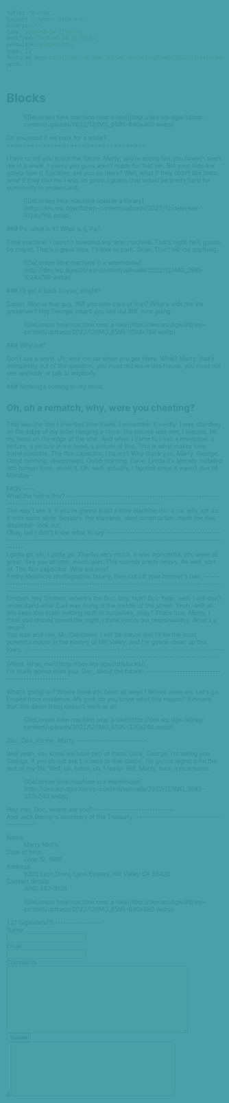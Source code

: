 ```yaml
---
title: "Blocks"
layout: "layouts/page.njk"
excerpt: ""
date: 2022-06-24 12:57:09
modified: 2024-09-24 16:03:01
permalink: blocks.html
tags: []
featured_img: http://dev.wp.dgw.ltd/wp-content/uploads/2022/12/delorean-150x150.webp
wpid: 29
---
```


# Blocks

<div class="dgwltd-block dgwltd-hero is-style-default  has-background has-secondary-background-color  alignfull has-text-align-left has-image    has-overlay " id="block_737db1a2ff2914ec3106bfac6406648a"> <link as="image" href="http://dev.wp.dgw.ltd/wp-content/uploads/2022/12/IMG_6595-640x480.webp" media="(max-width: 39.6875em)" rel="preload"></link> <link as="image" href="http://dev.wp.dgw.ltd/wp-content/uploads/2022/12/IMG_6595-1536x1152.webp" media="(min-width: 40.0625em)" rel="preload"></link> <style>
					#block_737db1a2ff2914ec3106bfac6406648a.dgwltd-hero:before {
						display: block;
						z-index: 2;
						content: '';
						position: absolute;
						top: 0;
						right: 0;
						bottom: 0;
						left: 0;
						background-color: #fe9f97;
						opacity:0.7;
					}
					</style><div class="dgwltd-block__background"> <figure> <picture> <source media="(min-width: 64em)" srcset="http://dev.wp.dgw.ltd/wp-content/uploads/2022/12/IMG_6595-1536x1152.webp"> ![DeLorean time machine near a lake](http://dev.wp.dgw.ltd/wp-content/uploads/2022/12/IMG_6595-640x480.webp) </source></picture> </figure> </div><div class="dgwltd-hero__wrapper"><div class="dgwltd-hero__inner"><div class="dgwltd-hero__content stack"><div class="acf-innerblocks-container">Do you mind if we park for a while?
===================================

I have to tell you about the future. Marty, you’re acting like you haven’t seen me in a week. I guess you guys aren’t ready for that yet. But your kids are gonna love it. Lorraine, are you up there? Well, what if they didn’t like them, what if they told me I was no good. I guess that would be pretty hard for somebody to understand.

</div> </div> </div> </div></div><div class="wp-block-columns is-layout-flex wp-container-core-columns-is-layout-1 wp-block-columns-is-layout-flex"><div class="wp-block-column is-layout-flow wp-block-column-is-layout-flow"><figure class="wp-block-image size-large">![DeLorean time machine outside a library](http://dev.wp.dgw.ltd/wp-content/uploads/2022/12/delorean-1024x768.webp)</figure>### Pa, what is it? What is it, Pa?

Time machine, I haven’t invented any time machine. That’s right, he’s gonna be mayor. That’s a great idea. I’d love to park. Quiet. Don’t tell me anything.

</div><div class="wp-block-column is-layout-flow wp-block-column-is-layout-flow"><figure class="wp-block-image size-large">![DeLorean time machine in a warehouse](http://dev.wp.dgw.ltd/wp-content/uploads/2022/12/IMG_3985-1024x768.webp)</figure>### I’ll get it back to you, alright?

Calvin. Who is that guy. Will you take care of that? What’s with the life preserver? Hey George, heard you laid out Biff, nice going.

</div><div class="wp-block-column is-layout-flow wp-block-column-is-layout-flow"><figure class="wp-block-image size-large">![DeLorean time machine near a lake](http://dev.wp.dgw.ltd/wp-content/uploads/2022/12/IMG_6595-1024x768.webp)</figure>### Why not?

Don’t say a word. Uh, look me up when you get there. What? Marty, that’s completely out of the question, you must not leave this house. you must not see anybody or talk to anybody.

</div></div><div class="dgwltd-block dgwltd-feature  has-background has-tertiary-background-color  alignfull has-text-align-left  has-overlay " id="block_621189738da9c3162f64d36c9dacb9a1"><div class="dgwltd-feature__wrapper"><div class="dgwltd-feature__inner"><div class="dgwltd-feature__content"><div class="acf-innerblocks-container">### Nothing’s coming to my mind.

Oh, oh a rematch, why, were you cheating?
-----------------------------------------

That was the day I invented time travel. I remember it vividly. I was standing on the edge of my toilet hanging a clock, the porces was wet, I slipped, hit my head on the edge of the sink. And when I came to I had a revelation, a picture, a picture in my head, a picture of this. This is what makes time travel possible. The flux capacitor. I haven’t Why thank you, Marty. George. Good morning, sleepyhead, Good morning, Dave, Lynda It’s already mutated into human form, shoot it. Uh, well, actually, I figured since it wasn’t due till Monday-

</div> </div> </div> </div></div><div class="wp-block-columns is-layout-flex wp-container-core-columns-is-layout-2 wp-block-columns-is-layout-flex"><div class="wp-block-column is-layout-flow wp-block-column-is-layout-flow" style="flex-basis:33.33%">FAQs
----

</div><div class="wp-block-column is-layout-flow wp-block-column-is-layout-flow" style="flex-basis:66.66%"><div class="dgwltd-block dgwltd-accordion " id="block_9f4460bf2db45bfba674d590411903cd"><div class="govuk-accordion" data-module="govuk-accordion" id="accordion-default"><div class="govuk-accordion__section"><div class="govuk-accordion__section-header"> <span class="govuk-accordion__section-button" id="accordion-default-heading-1"> What the hell is this? </span> 
----------------------------------------------------------------------------------------------------------------

 </div><div aria-labelledby="accordion-default-heading-1" class="govuk-accordion__section-content" id="accordion-default-content-1">The way I see it, if you’re gonna build a time machine into a car why not do it with some style. Besides, the stainless, steel construction made the flux dispersal- look out.

 </div> </div><div class="govuk-accordion__section"><div class="govuk-accordion__section-header"> <span class="govuk-accordion__section-button" id="accordion-default-heading-2"> Okay, but I don't know what to say. </span> 
-----------------------------------------------------------------------------------------------------------------------------

 </div><div aria-labelledby="accordion-default-heading-2" class="govuk-accordion__section-content" id="accordion-default-content-2">I gotta go, uh, I gotta go. Thanks very much, it was wonderful, you were all great. See you all later, much later. This sounds pretty heavy. Ah well, sort of. The flux capacitor. Who are you?

 </div> </div><div class="govuk-accordion__section"><div class="govuk-accordion__section-header"> <span class="govuk-accordion__section-button" id="accordion-default-heading-3"> Pretty Mediocre photographic fakery, they cut off your brother's hair. </span> 
----------------------------------------------------------------------------------------------------------------------------------------------------------------

 </div><div aria-labelledby="accordion-default-heading-3" class="govuk-accordion__section-content" id="accordion-default-content-3">Einstein, hey Einstein, where’s the Doc, boy, huh? Doc Yeah, well, I still don’t understand what Dad was doing in the middle of the street. Yeah, well uh, lets keep this brain melting stuff to ourselves, okay? That’s true, Marty, I think you should spend the night. I think you’re our responsibility. What’s a rerun?

 </div> </div> </div></div></div></div><div class="dgwltd-block dgwltd-feature  has-background has-primary-background-color  has-text-color has-light-color  alignfull has-text-align-left  " id="block_794f9758dc382ed8c4cb2a63c576bed4"><div class="dgwltd-feature__wrapper"><div class="dgwltd-feature__inner"><div class="dgwltd-feature__content"><div class="acf-innerblocks-container">
You wait and see, Mr. Caruthers, I will be mayor and I’ll be the most powerful mayor in the history of Hill Valley, and I’m gonna clean up this town.
-----------------------------------------------------------------------------------------------------------------------------------------------------

<div class="wp-block-button is-style-fill">[What, what, ma?](http://dev.wp.dgw.ltd/blocks/)</div></div> </div> </div> </div></div> <style>
	#block_6d68052fe43304cea11cdc67c5a8151f .dgwltd-content__image .frame {
		aspect-ratio: 4/3;
	}
  </style><div class="dgwltd-block dgwltd-content  has-image  aspect-4_3" id="block_6d68052fe43304cea11cdc67c5a8151f"><div class="dgwltd-content__inner"><div class="dgwltd-content"><div class="acf-innerblocks-container">I’m really gonna miss you. Doc, about the future-
-------------------------------------------------

What’s going on? Where have you been all week? Where were we. Let’s go. Erased from existence. My god, do you know what this means? It means that this damn thing doesn’t work at all.

</div> </div> <figure class="dgwltd-content__image"> <picture class="frame"> <source media="(min-width: 769px)" srcset="http://dev.wp.dgw.ltd/wp-content/uploads/2022/12/IMG_6595-640x480.webp"> ![DeLorean time machine near a lake](http://dev.wp.dgw.ltd/wp-content/uploads/2022/12/IMG_6595-320x240.webp) </source></picture> </figure> </div> </div> <style>
	#block_3edddb6f115e544e9cf53387ab7c8276 .dgwltd-content__image .frame {
		aspect-ratio: 4/3;
	}
  </style><div class="dgwltd-block dgwltd-content  has-image  aspect-4_3" data-state="reversed" id="block_3edddb6f115e544e9cf53387ab7c8276"><div class="dgwltd-content__inner"><div class="dgwltd-content"><div class="acf-innerblocks-container">Doc, Doc, it’s me, Marty.
-------------------------

Well yeah, you know we have two of them. Look, George, I’m telling you George, if you do not ask Lorraine to that dance, I’m gonna regret it for the rest of my life. Well, uh, listen, uh, I really- Biff. Marty, such a nice name.

</div> </div> <figure class="dgwltd-content__image"> <picture class="frame"> <source media="(min-width: 769px)" srcset="http://dev.wp.dgw.ltd/wp-content/uploads/2022/12/IMG_3985-640x480.webp"> ![DeLorean time machine in a warehouse](http://dev.wp.dgw.ltd/wp-content/uploads/2022/12/IMG_3985-320x240.webp) </source></picture> </figure> </div> </div>Hey, hey, Doc, where are you?
-----------------------------

<div class="dgwltd-block dgwltd-summary-list" id="block_fb15142283e53edc7a731436c182dcee">And Jack Benny is secretary of the Treasury
-------------------------------------------

 <dl class="govuk-summary-list"><div class="govuk-summary-list__row"> <dt class="govuk-summary-list__key"> Name </dt> <dd class="govuk-summary-list__value"> Marty McFly </dd> </div><div class="govuk-summary-list__row"> <dt class="govuk-summary-list__key"> Date of birth </dt> <dd class="govuk-summary-list__value"> June 12, 1968 </dd> </div><div class="govuk-summary-list__row"> <dt class="govuk-summary-list__key"> Address </dt> <dd class="govuk-summary-list__value"> 9303 Lyon Drive, Lyon Estates, Hill Valley CA 95420 </dd> </div><div class="govuk-summary-list__row"> <dt class="govuk-summary-list__key"> Contact details </dt> <dd class="govuk-summary-list__value"> (916) 842-3138 </dd> </div> </dl></div><div class="dgwltd-block dgwltd-feature height--40  alignfull has-text-align-left has-image  has-overlay " id="block_51305859919d75d6ee2fcdba877cd866"> <style>
					#block_51305859919d75d6ee2fcdba877cd866.dgwltd-feature:before {
						display: block;
						z-index: 2;
						content: '';
						position: absolute;
						top: 0;
						right: 0;
						bottom: 0;
						left: 0;
						background-color: #0095a3;
						opacity:0.7;
					}
				</style><div class="dgwltd-block__background"> <figure> <picture> <source media="(min-width: 900px)" srcset="http://dev.wp.dgw.ltd/wp-content/uploads/2022/12/IMG_6595-1536x1152.webp"> ![DeLorean time machine near a lake](http://dev.wp.dgw.ltd/wp-content/uploads/2022/12/IMG_6595-640x480.webp) </source></picture> </figure> </div><div class="dgwltd-feature__wrapper"><div class="dgwltd-feature__inner"><div class="dgwltd-feature__content"><div class="acf-innerblocks-container">

</div> </div> </div> </div></div><div class="wp-block-columns is-layout-flex wp-container-core-columns-is-layout-3 wp-block-columns-is-layout-flex"><div class="wp-block-column is-layout-flow wp-block-column-is-layout-flow" style="flex-basis:33.33%">1.21 Gigawatts!?!
-----------------

</div><div class="wp-block-column is-layout-flow wp-block-column-is-layout-flow" style="flex-basis:66.67%"><script type="text/javascript">var gform;gform||(document.addEventListener("gform_main_scripts_loaded",function(){gform.scriptsLoaded=!0}),window.addEventListener("DOMContentLoaded",function(){gform.domLoaded=!0}),gform={domLoaded:!1,scriptsLoaded:!1,initializeOnLoaded:function(o){gform.domLoaded&&gform.scriptsLoaded?o():!gform.domLoaded&&gform.scriptsLoaded?window.addEventListener("DOMContentLoaded",o):document.addEventListener("gform_main_scripts_loaded",o)},hooks:{action:{},filter:{}},addAction:function(o,n,r,t){gform.addHook("action",o,n,r,t)},addFilter:function(o,n,r,t){gform.addHook("filter",o,n,r,t)},doAction:function(o){gform.doHook("action",o,arguments)},applyFilters:function(o){return gform.doHook("filter",o,arguments)},removeAction:function(o,n){gform.removeHook("action",o,n)},removeFilter:function(o,n,r){gform.removeHook("filter",o,n,r)},addHook:function(o,n,r,t,i){null==gform.hooks[o][n]&&(gform.hooks[o][n]=[]);var e=gform.hooks[o][n];null==i&&(i=n+"_"+e.length),gform.hooks[o][n].push({tag:i,callable:r,priority:t=null==t?10:t})},doHook:function(n,o,r){var t;if(r=Array.prototype.slice.call(r,1),null!=gform.hooks[n][o]&&((o=gform.hooks[n][o]).sort(function(o,n){return o.priority-n.priority}),o.forEach(function(o){"function"!=typeof(t=o.callable)&&(t=window[t]),"action"==n?t.apply(null,r):r[0]=t.apply(null,r)})),"filter"==n)return r[0]},removeHook:function(o,n,t,i){var r;null!=gform.hooks[o][n]&&(r=(r=gform.hooks[o][n]).filter(function(o,n,r){return!!(null!=i&&i!=o.tag||null!=t&&t!=o.priority)}),gform.hooks[o][n]=r)}});</script><div class="gf_browser_unknown gform_wrapper gravity-theme gform-theme--no-framework" data-form-index="0" data-form-theme="gravity-theme" id="gform_wrapper_1"><style>#gform_wrapper_1[data-form-index="0"].gform-theme,[data-parent-form="1_0"]{--gf-color-primary: #204ce5;--gf-color-primary-rgb: 32, 76, 229;--gf-color-primary-contrast: #fff;--gf-color-primary-contrast-rgb: 255, 255, 255;--gf-color-primary-darker: #001AB3;--gf-color-primary-lighter: #527EFF;--gf-color-secondary: #fff;--gf-color-secondary-rgb: 255, 255, 255;--gf-color-secondary-contrast: #112337;--gf-color-secondary-contrast-rgb: 17, 35, 55;--gf-color-secondary-darker: #F5F5F5;--gf-color-secondary-lighter: #FFFFFF;--gf-color-out-ctrl-light: rgba(17, 35, 55, 0.1);--gf-color-out-ctrl-light-rgb: 17, 35, 55;--gf-color-out-ctrl-light-darker: rgba(104, 110, 119, 0.35);--gf-color-out-ctrl-light-lighter: #F5F5F5;--gf-color-out-ctrl-dark: #585e6a;--gf-color-out-ctrl-dark-rgb: 88, 94, 106;--gf-color-out-ctrl-dark-darker: #112337;--gf-color-out-ctrl-dark-lighter: rgba(17, 35, 55, 0.65);--gf-color-in-ctrl: #fff;--gf-color-in-ctrl-rgb: 255, 255, 255;--gf-color-in-ctrl-contrast: #112337;--gf-color-in-ctrl-contrast-rgb: 17, 35, 55;--gf-color-in-ctrl-darker: #F5F5F5;--gf-color-in-ctrl-lighter: #FFFFFF;--gf-color-in-ctrl-primary: #204ce5;--gf-color-in-ctrl-primary-rgb: 32, 76, 229;--gf-color-in-ctrl-primary-contrast: #fff;--gf-color-in-ctrl-primary-contrast-rgb: 255, 255, 255;--gf-color-in-ctrl-primary-darker: #001AB3;--gf-color-in-ctrl-primary-lighter: #527EFF;--gf-color-in-ctrl-light: rgba(17, 35, 55, 0.1);--gf-color-in-ctrl-light-rgb: 17, 35, 55;--gf-color-in-ctrl-light-darker: rgba(104, 110, 119, 0.35);--gf-color-in-ctrl-light-lighter: #F5F5F5;--gf-color-in-ctrl-dark: #585e6a;--gf-color-in-ctrl-dark-rgb: 88, 94, 106;--gf-color-in-ctrl-dark-darker: #112337;--gf-color-in-ctrl-dark-lighter: rgba(17, 35, 55, 0.65);--gf-radius: 3px;--gf-font-size-secondary: 14px;--gf-font-size-tertiary: 13px;--gf-icon-ctrl-number: url("data:image/svg+xml,%3Csvg width='8' height='14' viewBox='0 0 8 14' fill='none' xmlns='http://www.w3.org/2000/svg'%3E%3Cpath fill-rule='evenodd' clip-rule='evenodd' d='M4 0C4.26522 5.96046e-08 4.51957 0.105357 4.70711 0.292893L7.70711 3.29289C8.09763 3.68342 8.09763 4.31658 7.70711 4.70711C7.31658 5.09763 6.68342 5.09763 6.29289 4.70711L4 2.41421L1.70711 4.70711C1.31658 5.09763 0.683417 5.09763 0.292893 4.70711C-0.0976311 4.31658 -0.097631 3.68342 0.292893 3.29289L3.29289 0.292893C3.48043 0.105357 3.73478 0 4 0ZM0.292893 9.29289C0.683417 8.90237 1.31658 8.90237 1.70711 9.29289L4 11.5858L6.29289 9.29289C6.68342 8.90237 7.31658 8.90237 7.70711 9.29289C8.09763 9.68342 8.09763 10.3166 7.70711 10.7071L4.70711 13.7071C4.31658 14.0976 3.68342 14.0976 3.29289 13.7071L0.292893 10.7071C-0.0976311 10.3166 -0.0976311 9.68342 0.292893 9.29289Z' fill='rgba(17, 35, 55, 0.65)'/%3E%3C/svg%3E");--gf-icon-ctrl-select: url("data:image/svg+xml,%3Csvg width='10' height='6' viewBox='0 0 10 6' fill='none' xmlns='http://www.w3.org/2000/svg'%3E%3Cpath fill-rule='evenodd' clip-rule='evenodd' d='M0.292893 0.292893C0.683417 -0.097631 1.31658 -0.097631 1.70711 0.292893L5 3.58579L8.29289 0.292893C8.68342 -0.0976311 9.31658 -0.0976311 9.70711 0.292893C10.0976 0.683417 10.0976 1.31658 9.70711 1.70711L5.70711 5.70711C5.31658 6.09763 4.68342 6.09763 4.29289 5.70711L0.292893 1.70711C-0.0976311 1.31658 -0.0976311 0.683418 0.292893 0.292893Z' fill='rgba(17, 35, 55, 0.65)'/%3E%3C/svg%3E");--gf-icon-ctrl-search: url("data:image/svg+xml,%3Csvg version='1.1' xmlns='http://www.w3.org/2000/svg' width='640' height='640'%3E%3Cpath d='M256 128c-70.692 0-128 57.308-128 128 0 70.691 57.308 128 128 128 70.691 0 128-57.309 128-128 0-70.692-57.309-128-128-128zM64 256c0-106.039 85.961-192 192-192s192 85.961 192 192c0 41.466-13.146 79.863-35.498 111.248l154.125 154.125c12.496 12.496 12.496 32.758 0 45.254s-32.758 12.496-45.254 0L367.248 412.502C335.862 434.854 297.467 448 256 448c-106.039 0-192-85.962-192-192z' fill='rgba(17, 35, 55, 0.65)'/%3E%3C/svg%3E");--gf-label-space-y-secondary: var(--gf-label-space-y-md-secondary);--gf-ctrl-border-color: #686e77;--gf-ctrl-size: var(--gf-ctrl-size-md);--gf-ctrl-label-color-primary: #112337;--gf-ctrl-label-color-secondary: #112337;--gf-ctrl-choice-size: var(--gf-ctrl-choice-size-md);--gf-ctrl-checkbox-check-size: var(--gf-ctrl-checkbox-check-size-md);--gf-ctrl-radio-check-size: var(--gf-ctrl-radio-check-size-md);--gf-ctrl-btn-font-size: var(--gf-ctrl-btn-font-size-md);--gf-ctrl-btn-padding-x: var(--gf-ctrl-btn-padding-x-md);--gf-ctrl-btn-size: var(--gf-ctrl-btn-size-md);--gf-ctrl-btn-border-color-secondary: #686e77;--gf-ctrl-file-btn-bg-color-hover: #EBEBEB;--gf-field-pg-steps-number-color: rgba(17, 35, 55, 0.8);}</style><form action="" data-formid="1" enctype="multipart/form-data" id="gform_1" method="post" novalidate=""><div class="gform-body gform_body"><div class="gform_fields top_label form_sublabel_below description_below validation_below" id="gform_fields_1"><div class="gfield gfield--type-text field_sublabel_below gfield--no-description field_description_below field_validation_below gfield_visibility_visible" data-js-reload="field_1_1" id="field_1_1"><label class="gfield_label gform-field-label" for="input_1_1">Name</label><div class="ginput_container ginput_container_text"><input aria-invalid="false" class="large" id="input_1_1" name="input_1" type="text" value=""></input></div></div><div class="gfield gfield--type-email gfield--width-full field_sublabel_below gfield--no-description field_description_below field_validation_below gfield_visibility_visible" data-js-reload="field_1_3" id="field_1_3"><label class="gfield_label gform-field-label" for="input_1_3">Email</label><div class="ginput_container ginput_container_email"> <input aria-invalid="false" autocomplete="email" class="large" id="input_1_3" name="input_3" type="email" value=""></input></div></div><div class="gfield gfield--type-textarea gfield--width-full field_sublabel_below gfield--no-description field_description_below field_validation_below gfield_visibility_visible" data-js-reload="field_1_4" id="field_1_4"><label class="gfield_label gform-field-label" for="input_1_4">Comments</label><div class="ginput_container ginput_container_textarea"><textarea aria-invalid="false" class="textarea large" cols="50" id="input_1_4" name="input_4" rows="10"></textarea></div></div></div></div><div class="gform_footer top_label"> <input class="gform_button button" id="gform_submit_button_1" onclick="if(window["gf_submitting_1"]){return false;}  if( !jQuery("#gform_1")[0].checkValidity || jQuery("#gform_1")[0].checkValidity()){window["gf_submitting_1"]=true;}  " onkeypress="if( event.keyCode == 13 ){ if(window["gf_submitting_1"]){return false;} if( !jQuery("#gform_1")[0].checkValidity || jQuery("#gform_1")[0].checkValidity()){window["gf_submitting_1"]=true;}  jQuery("#gform_1").trigger("submit",[true]); }" type="submit" value="Submit"></input> <input class="gform_hidden" name="is_submit_1" type="hidden" value="1"></input> <input class="gform_hidden" name="gform_submit" type="hidden" value="1"></input> <input class="gform_hidden" name="gform_unique_id" type="hidden" value=""></input> <input class="gform_hidden" name="state_1" type="hidden" value="WyJbXSIsIjgyZWVjOTM0MDlmNTk4Mzk3NTQwY2Q5NWQ2ZmJiNjMyIl0="></input> <input class="gform_hidden" id="gform_target_page_number_1" name="gform_target_page_number_1" type="hidden" value="0"></input> <input class="gform_hidden" id="gform_source_page_number_1" name="gform_source_page_number_1" type="hidden" value="1"></input> <input name="gform_field_values" type="hidden" value=""></input> </div><label>Δ<textarea cols="45" maxlength="100" name="ak_hp_textarea" rows="8"></textarea></label><input id="ak_js_1" name="ak_js" type="hidden" value="203"></input><script>document.getElementById( "ak_js_1" ).setAttribute( "value", ( new Date() ).getTime() );</script>

</form> </div><script>
gform.initializeOnLoaded( function() {gformInitSpinner( 1, 'http://dev.wp.dgw.ltd/wp-content/plugins/gravityforms/images/spinner.svg', true );jQuery('#gform_ajax_frame_1').on('load',function(){var contents = jQuery(this).contents().find('*').html();var is_postback = contents.indexOf('GF_AJAX_POSTBACK') >= 0;if(!is_postback){return;}var form_content = jQuery(this).contents().find('#gform_wrapper_1');var is_confirmation = jQuery(this).contents().find('#gform_confirmation_wrapper_1').length > 0;var is_redirect = contents.indexOf('gformRedirect(){') >= 0;var is_form = form_content.length > 0 && ! is_redirect && ! is_confirmation;var mt = parseInt(jQuery('html').css('margin-top'), 10) + parseInt(jQuery('body').css('margin-top'), 10) + 100;if(is_form){jQuery('#gform_wrapper_1').html(form_content.html());if(form_content.hasClass('gform_validation_error')){jQuery('#gform_wrapper_1').addClass('gform_validation_error');} else {jQuery('#gform_wrapper_1').removeClass('gform_validation_error');}setTimeout( function() { /* delay the scroll by 50 milliseconds to fix a bug in chrome */  }, 50 );if(window['gformInitDatepicker']) {gformInitDatepicker();}if(window['gformInitPriceFields']) {gformInitPriceFields();}var current_page = jQuery('#gform_source_page_number_1').val();gformInitSpinner( 1, 'http://dev.wp.dgw.ltd/wp-content/plugins/gravityforms/images/spinner.svg', true );jQuery(document).trigger('gform_page_loaded', [1, current_page]);window['gf_submitting_1'] = false;}else if(!is_redirect){var confirmation_content = jQuery(this).contents().find('.GF_AJAX_POSTBACK').html();if(!confirmation_content){confirmation_content = contents;}jQuery('#gform_wrapper_1').replaceWith(confirmation_content);jQuery(document).trigger('gform_confirmation_loaded', [1]);window['gf_submitting_1'] = false;wp.a11y.speak(jQuery('#gform_confirmation_message_1').text());}else{jQuery('#gform_1').append(contents);if(window['gformRedirect']) {gformRedirect();}}jQuery(document).trigger("gform_pre_post_render", [{ formId: "1", currentPage: "current_page", abort: function() { this.preventDefault(); } }]);                if (event && event.defaultPrevented) {                return;         }        const gformWrapperDiv = document.getElementById( "gform_wrapper_1" );        if ( gformWrapperDiv ) {            const visibilitySpan = document.createElement( "span" );            visibilitySpan.id = "gform_visibility_test_1";            gformWrapperDiv.insertAdjacentElement( "afterend", visibilitySpan );        }        const visibilityTestDiv = document.getElementById( "gform_visibility_test_1" );        let postRenderFired = false;                function triggerPostRender() {            if ( postRenderFired ) {                return;            }            postRenderFired = true;            jQuery( document ).trigger( 'gform_post_render', [1, current_page] );            gform.utils.trigger( { event: 'gform/postRender', native: false, data: { formId: 1, currentPage: current_page } } );            if ( visibilityTestDiv ) {                visibilityTestDiv.parentNode.removeChild( visibilityTestDiv );            }        }        function debounce( func, wait, immediate ) {            var timeout;            return function() {                var context = this, args = arguments;                var later = function() {                    timeout = null;                    if ( !immediate ) func.apply( context, args );                };                var callNow = immediate && !timeout;                clearTimeout( timeout );                timeout = setTimeout( later, wait );                if ( callNow ) func.apply( context, args );            };        }        const debouncedTriggerPostRender = debounce( function() {            triggerPostRender();        }, 200 );        if ( visibilityTestDiv && visibilityTestDiv.offsetParent === null ) {            const observer = new MutationObserver( ( mutations ) => {                mutations.forEach( ( mutation ) => {                    if ( mutation.type === 'attributes' && visibilityTestDiv.offsetParent !== null ) {                        debouncedTriggerPostRender();                        observer.disconnect();                    }                });            });            observer.observe( document.body, {                attributes: true,                childList: false,                subtree: true,                attributeFilter: [ 'style', 'class' ],            });        } else {            triggerPostRender();        }    } );} );
</script></div></div><div class="buffer"></div>